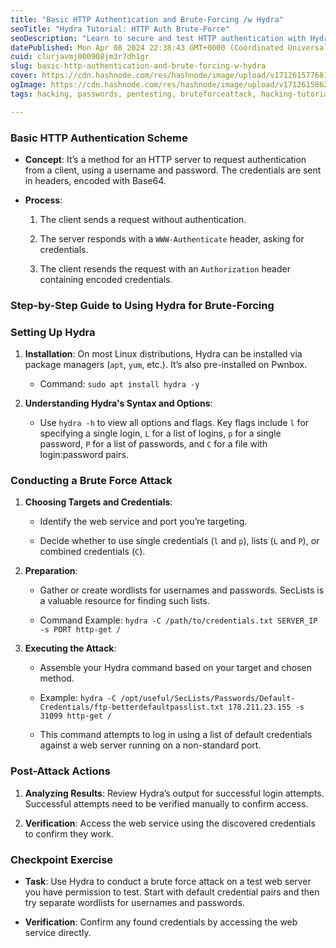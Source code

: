 ```yaml
---
title: "Basic HTTP Authentication and Brute-Forcing /w Hydra"
seoTitle: "Hydra Tutorial: HTTP Auth Brute-Force"
seoDescription: "Learn to secure and test HTTP authentication with Hydra's brute-forcing guide, covering setup, attack execution, and result analysis"
datePublished: Mon Apr 08 2024 22:38:43 GMT+0000 (Coordinated Universal Time)
cuid: clurjavmj000908jm3r7dh1gr
slug: basic-http-authentication-and-brute-forcing-w-hydra
cover: https://cdn.hashnode.com/res/hashnode/image/upload/v1712615776815/4b5021b4-78e1-432f-bd15-3c1447bcc8fe.png
ogImage: https://cdn.hashnode.com/res/hashnode/image/upload/v1712615862704/7de271db-552b-4220-b3c2-4f1d5c313f80.png
tags: hacking, passwords, pentesting, bruteforceattack, hacking-tutorial

---
```


### Basic HTTP Authentication Scheme

* **Concept**: It’s a method for an HTTP server to request authentication from a client, using a username and password. The credentials are sent in headers, encoded with Base64.
    
* **Process**:
    
    1. The client sends a request without authentication.
        
    2. The server responds with a `WWW-Authenticate` header, asking for credentials.
        
    3. The client resends the request with an `Authorization` header containing encoded credentials.
        

### **Step-by-Step Guide to Using Hydra for Brute-Forcing**

### Setting Up Hydra

1. **Installation**: On most Linux distributions, Hydra can be installed via package managers (`apt`, `yum`, etc.). It’s also pre-installed on Pwnbox.
    
    * Command: `sudo apt install hydra -y`
        
2. **Understanding Hydra's Syntax and Options**:
    
    * Use `hydra -h` to view all options and flags. Key flags include `l` for specifying a single login, `L` for a list of logins, `p` for a single password, `P` for a list of passwords, and `C` for a file with login:password pairs.
        

### Conducting a Brute Force Attack

1. **Choosing Targets and Credentials**:
    
    * Identify the web service and port you’re targeting.
        
    * Decide whether to use single credentials (`l` and `p`), lists (`L` and `P`), or combined credentials (`C`).
        
2. **Preparation**:
    
    * Gather or create wordlists for usernames and passwords. SecLists is a valuable resource for finding such lists.
        
    * Command Example: `hydra -C /path/to/credentials.txt SERVER_IP -s PORT http-get /`
        
3. **Executing the Attack**:
    
    * Assemble your Hydra command based on your target and chosen method.
        
    * Example: `hydra -C /opt/useful/SecLists/Passwords/Default-Credentials/ftp-betterdefaultpasslist.txt 178.211.23.155 -s 31099 http-get /`
        
    * This command attempts to log in using a list of default credentials against a web server running on a non-standard port.
        

### Post-Attack Actions

1. **Analyzing Results**: Review Hydra’s output for successful login attempts. Successful attempts need to be verified manually to confirm access.
    
2. **Verification**: Access the web service using the discovered credentials to confirm they work.
    

### **Checkpoint Exercise**

* **Task**: Use Hydra to conduct a brute force attack on a test web server you have permission to test. Start with default credential pairs and then try separate wordlists for usernames and passwords.
    
* **Verification**: Confirm any found credentials by accessing the web service directly.